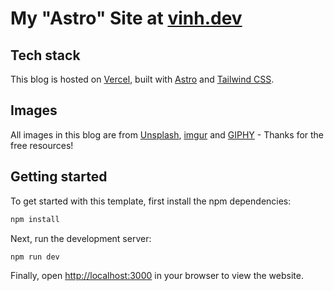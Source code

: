 # My "Astro" Site at [vinh.dev](https://vinh.dev)

## Tech stack

This blog is hosted on [Vercel](https://vercel.com/), built with [Astro](https://astro.build/) and [Tailwind CSS](https://tailwindcss.com/).

## Images

All images in this blog are from [Unsplash](https://unsplash.com/), [imgur](https://imgur.com) and [GIPHY](https://giphy.com/) - Thanks for the free resources!

## Getting started

To get started with this template, first install the npm dependencies:

```bash
npm install
```

Next, run the development server:

```bash
npm run dev
```

Finally, open [http://localhost:3000](http://localhost:3000) in your browser to view the website.
